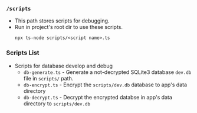 ### `/scripts`

- This path stores scripts for debugging.
- Run in project's root dir to use these scripts.
  ```shell
  npx ts-node scripts/<script name>.ts
  ```

### Scripts List

- Scripts for database develop and debug
  - `db-generate.ts` - Generate a not-decrypted SQLite3 database `dev.db` file in `scripts/` path.
  - `db-encrypt.ts` - Encrypt the `scripts/dev.db` database to app's data directory
  - `db-decrypt.ts` - Decrypt the encrypted databse in app's data directory to `scripts/dev.db`
